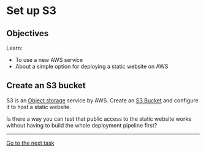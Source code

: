 # Set up S3

## Objectives

Learn:
- To use a new AWS service
- About a simple option for deploying a static website on AWS

## Create an S3 bucket

S3 is an [Object storage](https://cloud.netapp.com/blog/block-storage-vs-object-storage-cloud) service by AWS. 
Create an [S3 Bucket](https://aws.amazon.com/s3/) and configure it to host a static website.

Is there a way you can test that public access to the static website works without having to build the whole deployment pipeline first?

---

[Go to the next task](task_02.md)